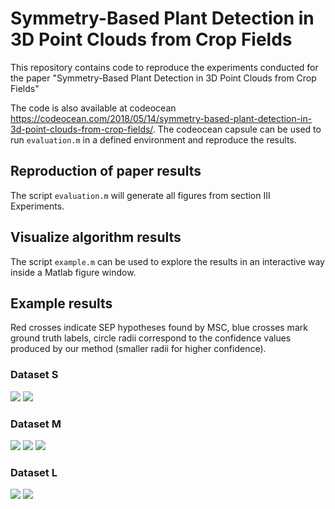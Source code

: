 # Symmetry-Based Plant Detection in 3D Point Clouds from Crop Fields

This repository contains code to reproduce the experiments conducted for the paper "Symmetry-Based Plant Detection in 3D Point Clouds from Crop Fields"

The code is also available at codeocean https://codeocean.com/2018/05/14/symmetry-based-plant-detection-in-3d-point-clouds-from-crop-fields/. The codeocean capsule can be used to run `evaluation.m` in a defined environment and reproduce the results.

## Reproduction of paper results
The script `evaluation.m` will generate all figures from section III Experiments.

## Visualize algorithm results
The script `example.m` can be used to explore the results in an interactive way inside a Matlab figure window.

## Example results
Red crosses indicate SEP hypotheses found by MSC, blue crosses mark ground truth labels, circle radii correspond to the confidence values produced by our method (smaller radii for higher confidence).

### Dataset S
![](images/example_s_1.png)
![](images/example_s_2.png)
### Dataset M
![](images/example_m_1.png)
![](images/example_m_2.png)
![](images/example_m_3d_1.png)
### Dataset L
![](images/example_l_1.png)
![](images/example_l_3d_1.png)

